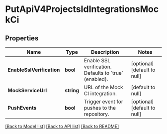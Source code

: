 # PutApiV4ProjectsIdIntegrationsMockCi

## Properties
Name | Type | Description | Notes
------------ | ------------- | ------------- | -------------
**EnableSslVerification** | **bool** | Enable SSL verification. Defaults to &#x60;true&#x60; (enabled). | [optional] [default to null]
**MockServiceUrl** | **string** | URL of the Mock CI integration. | [default to null]
**PushEvents** | **bool** | Trigger event for pushes to the repository. | [optional] [default to null]

[[Back to Model list]](../README.md#documentation-for-models) [[Back to API list]](../README.md#documentation-for-api-endpoints) [[Back to README]](../README.md)


